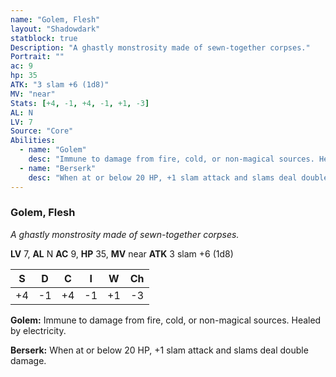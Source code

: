 ```yaml
---
name: "Golem, Flesh"
layout: "Shadowdark"
statblock: true
Description: "A ghastly monstrosity made of sewn-together corpses."
Portrait: ""
ac: 9
hp: 35
ATK: "3 slam +6 (1d8)"
MV: "near"
Stats: [+4, -1, +4, -1, +1, -3]
AL: N
LV: 7
Source: "Core"
Abilities:
  - name: "Golem"
    desc: "Immune to damage from fire, cold, or non-magical sources. Healed by electricity."
  - name: "Berserk"
    desc: "When at or below 20 HP, +1 slam attack and slams deal double damage."
---
```


### Golem, Flesh

_A ghastly monstrosity made of sewn-together corpses._

**LV** 7, **AL** N
**AC** 9, **HP** 35, **MV** near
**ATK** 3 slam +6 (1d8)

|  S  |  D  |  C  |  I  |  W  |  Ch  |
|:---:|:---:|:---:|:---:|:---:|:----:|
| +4 | -1 | +4 | -1 | +1 | -3 |

**Golem:** Immune to damage from fire, cold, or non-magical sources. Healed by electricity.

**Berserk:** When at or below 20 HP, +1 slam attack and slams deal double damage.

